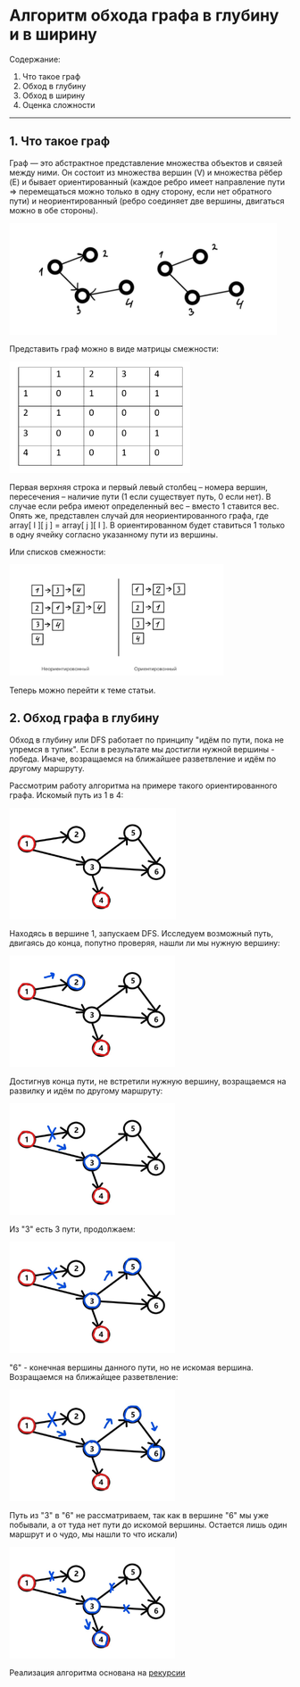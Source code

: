 # Алгоритм обхода графа в глубину и в ширину

Содержание:

1. Что такое граф
1. Обход в глубину
1. Обход в ширину
1. Оценка сложности
____


## 1. Что такое граф

  Граф — это абстрактное представление множества объектов и связей между ними. Он состоит из множества вершин (V) и множества рёбер (E) и бывает ориентированный (каждое ребро имеет направление пути => перемещаться можно только в одну сторону, если нет обратного пути) и неориентированный (ребро соединяет две вершины, двигаться можно в обе стороны). 
  
<p align="left">
<img src="image/1.jpg" widdth="100" height="200">
</p>

Представить граф можно в виде матрицы смежности:
<p align="left">
<img src="image/3.png" widdth="100" height="200">
</p>

Первая верхняя строка и первый левый столбец – номера вершин, пересечения – наличие пути (1 если существует путь, 0 если нет). В случае если ребра имеют определенный вес – вместо 1    ставится вес. Опять же, представлен случай для неориентированного графа, где array[ I ][ j ] = array[ j ][ I ]. В ориентированном будет ставиться 1 только в одну ячейку согласно указанному пути из вершины. 

Или списков смежности:

<p align="left">
<img src="image/2.jpg" widdth="100" height="200">
</p>
Теперь можно перейти к теме статьи.


## 2. Обход графа в глубину

Обход в глубину или DFS работает по принципу "идём по пути, пока не упремся в тупик". Если в результате мы достигли нужной вершины - победа. Иначе, возращаемся на ближайшее разветвление и идём по другому маршруту.

Рассмотрим работу алгоритма на примере такого ориентированного графа. Искомый путь из 1 в 4:
<p align="left">
<img src="image/4.jpg" widdth="100" height="200">
</p>
Находясь в вершине 1, запускаем DFS. Исследуем возможный путь, двигаясь до конца, попутно проверяя, нашли ли мы нужную вершину:
<p align="left">
<img src="image/4.1.jpg" widdth="100" height="200">
</p>
Достигнув конца пути, не встретили нужную вершину, возращаемся на развилку и идём по другому маршруту:
<p align="left">
<img src="image/4.2.jpg" widdth="100" height="200">
</p>
Из "3" есть 3 пути, продолжаем:
<p align="left">
<img src="image/4.3.jpg" widdth="100" height="200">
</p>
"6" - конечная вершины данного пути, но не искомая вершина. Возращаемся на ближайщее разветвление:
<p align="left">
<img src="image/4.4.jpg" widdth="100" height="200">
</p>
Путь из "3" в "6" не рассматриваем, так как в вершине "6" мы уже побывали, а от туда нет пути до искомой вершины. Остается лишь один маршрут и о чудо, мы нашли то что искали)
<p align="left">
<img src="image/4.5.jpg" widdth="100" height="200">
</p>

Реализация алгоритма основана на [рекурсии](https://youtu.be/ykl42cJVB9I?t=60)

